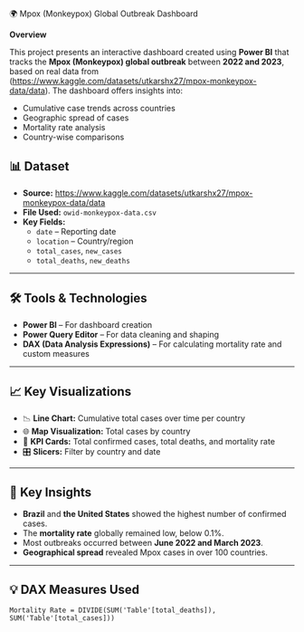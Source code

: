 🌍 Mpox (Monkeypox) Global Outbreak Dashboard

**Overview**

This project presents an interactive dashboard created using **Power BI** that tracks the **Mpox (Monkeypox) global outbreak** between **2022 and 2023**, based on real data from (https://www.kaggle.com/datasets/utkarshx27/mpox-monkeypox-data/data). The dashboard offers insights into:
- Cumulative case trends across countries
- Geographic spread of cases
- Mortality rate analysis
- Country-wise comparisons


## 📊 Dataset

- **Source:** https://www.kaggle.com/datasets/utkarshx27/mpox-monkeypox-data/data
- **File Used:** `owid-monkeypox-data.csv`
- **Key Fields:**
  - `date` – Reporting date
  - `location` – Country/region
  - `total_cases`, `new_cases`
  - `total_deaths`, `new_deaths`

---

## 🛠️ Tools & Technologies

- **Power BI** – For dashboard creation
- **Power Query Editor** – For data cleaning and shaping
- **DAX (Data Analysis Expressions)** – For calculating mortality rate and custom measures

---

## 📈 Key Visualizations

- 📉 **Line Chart:** Cumulative total cases over time per country
- 🌐 **Map Visualization:** Total cases by country
- 🧾 **KPI Cards:** Total confirmed cases, total deaths, and mortality rate
- 🎛️ **Slicers:** Filter by country and date

---

## 🧠 Key Insights

- **Brazil** and **the United States** showed the highest number of confirmed cases.
- The **mortality rate** globally remained low, below 0.1%.
- Most outbreaks occurred between **June 2022 and March 2023**.
- **Geographical spread** revealed Mpox cases in over 100 countries.

---

## 💡 DAX Measures Used

```DAX
Mortality Rate = DIVIDE(SUM('Table'[total_deaths]), SUM('Table'[total_cases]))
